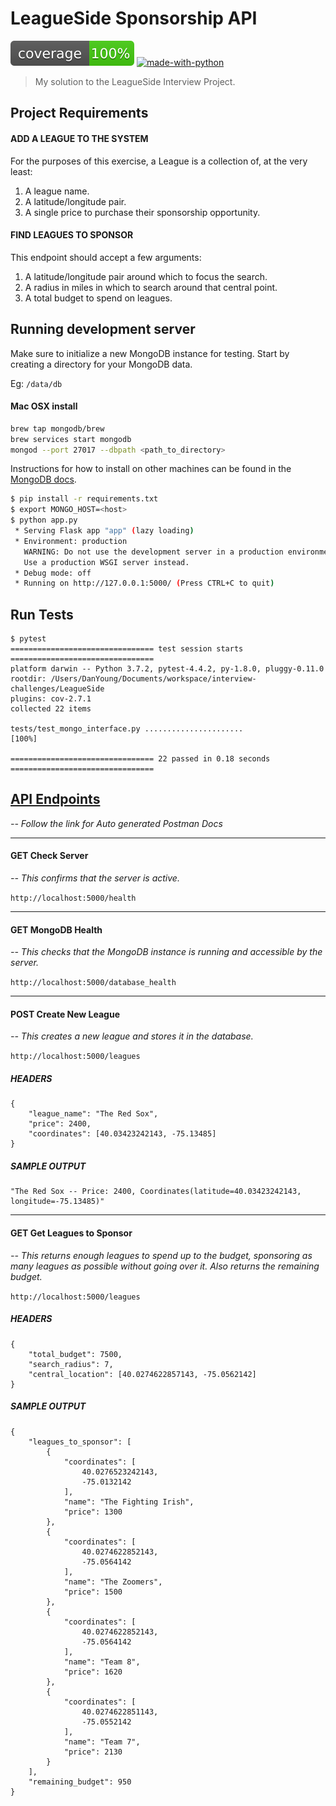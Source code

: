 # LeagueSide Sponsorship API

![coverage][coverage]
[![made-with-python](https://img.shields.io/badge/Made%20with-Python-1f425f.svg)](https://www.python.org/)

> My solution to the LeagueSide Interview Project.

## Project Requirements

#### ADD A LEAGUE TO THE SYSTEM
For the purposes of this exercise, a League is a collection of, at the very least:

1. A league name.
2. A latitude/longitude pair.
3. A single price to purchase their sponsorship opportunity.

#### FIND LEAGUES TO SPONSOR
This endpoint should accept a few arguments:

1. A latitude/longitude pair around which to focus the search.
2. A radius in miles in which to search around that central point.
3. A total budget to spend on leagues.


## Running development server

Make sure to initialize a new MongoDB instance for testing. 
Start by creating a directory for your MongoDB data.

Eg: `/data/db`

#### Mac OSX install
```sh
brew tap mongodb/brew
brew services start mongodb
mongod --port 27017 --dbpath <path_to_directory>
```

Instructions for how to install on other machines can be found in the [MongoDB docs](https://docs.mongodb.com/v3.2/tutorial/install-mongodb-on-os-x/).

```sh
$ pip install -r requirements.txt
$ export MONGO_HOST=<host>
$ python app.py
 * Serving Flask app "app" (lazy loading)
 * Environment: production
   WARNING: Do not use the development server in a production environment.
   Use a production WSGI server instead.
 * Debug mode: off
 * Running on http://127.0.0.1:5000/ (Press CTRL+C to quit)
```

## Run Tests
```
$ pytest
================================ test session starts ================================
platform darwin -- Python 3.7.2, pytest-4.4.2, py-1.8.0, pluggy-0.11.0
rootdir: /Users/DanYoung/Documents/workspace/interview-challenges/LeagueSide
plugins: cov-2.7.1
collected 22 items                                                                                                                                              

tests/test_mongo_interface.py ......................                                                                                                              [100%]

================================ 22 passed in 0.18 seconds ================================
```

## [API Endpoints](https://documenter.getpostman.com/view/6396321/S1LySmdN)
_-- Follow the link for Auto generated Postman Docs_
<hr>

#### GET Check Server
_-- This confirms that the server is active._

`http://localhost:5000/health`

<hr>

#### GET MongoDB Health
_-- This checks that the MongoDB instance is running and accessible by the server._

`http://localhost:5000/database_health`

<hr>

#### POST Create New League
_-- This creates a new league and stores it in the database._

`http://localhost:5000/leagues`


##### HEADERS
```
{
	"league_name": "The Red Sox",
	"price": 2400,
	"coordinates": [40.03423242143, -75.13485]
}
```

##### SAMPLE OUTPUT
```
"The Red Sox -- Price: 2400, Coordinates(latitude=40.03423242143, longitude=-75.13485)"
```

<hr>

#### GET Get Leagues to Sponsor

_-- This returns enough leagues to spend up to the budget, sponsoring as many leagues as possible without going over it. Also returns the remaining budget._

`http://localhost:5000/leagues`



##### HEADERS
```
{
    "total_budget": 7500, 
    "search_radius": 7, 
    "central_location": [40.0274622857143, -75.0562142]
}
```
##### SAMPLE OUTPUT
```
{
    "leagues_to_sponsor": [
        {
            "coordinates": [
                40.0276523242143,
                -75.0132142
            ],
            "name": "The Fighting Irish",
            "price": 1300
        },
        {
            "coordinates": [
                40.0274622852143,
                -75.0564142
            ],
            "name": "The Zoomers",
            "price": 1500
        },
        {
            "coordinates": [
                40.0274622852143,
                -75.0564142
            ],
            "name": "Team 8",
            "price": 1620
        },
        {
            "coordinates": [
                40.0274622851143,
                -75.0552142
            ],
            "name": "Team 7",
            "price": 2130
        }
    ],
    "remaining_budget": 950
}
```

[coverage]: ./coverage.svg
